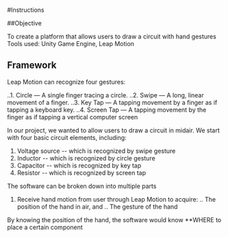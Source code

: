 #Instructions

##Objective

To create a platform that allows users to draw a circuit with hand gestures
Tools used: Unity Game Engine, Leap Motion

## Framework

Leap Motion can recognize four gestures:

..1. Circle — A single finger tracing a circle.
..2. Swipe — A long, linear movement of a finger.
..3. Key Tap — A tapping movement by a finger as if tapping a keyboard key.
..4. Screen Tap — A tapping movement by the finger as if tapping a vertical computer screen

In our project, we wanted to allow users to draw a circuit in midair. We start with four basic circuit elements, including:

1. Voltage source -- which is recognized by swipe gesture
2. Inductor -- which is recognized by circle gesture
3. Capacitor -- which is recognized by key tap
4. Resistor -- which is recognized by screen tap

The software can be broken down into multiple parts

1. Receive hand motion from user through Leap Motion to acquire:
.. The position of the hand in air, and
.. The gesture of the hand

By knowing the position of the hand, the software would know **WHERE to place a certain component